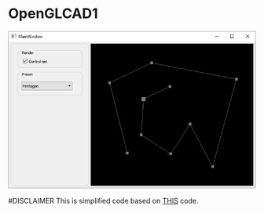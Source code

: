 # OpenGLCAD1
![image](1.PNG)

#DISCLAIMER
This is simplified code based on [THIS](https://github.com/TTeun/AdvComGra/tree/master/lab1/onzin) code.
